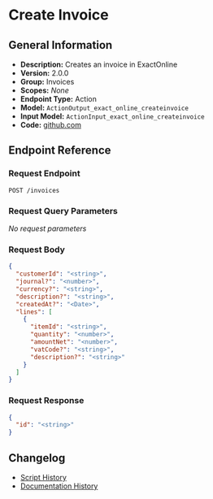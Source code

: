 <!-- BEGIN GENERATED CONTENT -->
# Create Invoice

## General Information

- **Description:** Creates an invoice in ExactOnline
- **Version:** 2.0.0
- **Group:** Invoices
- **Scopes:** _None_
- **Endpoint Type:** Action
- **Model:** `ActionOutput_exact_online_createinvoice`
- **Input Model:** `ActionInput_exact_online_createinvoice`
- **Code:** [github.com](https://github.com/NangoHQ/integration-templates/tree/main/integrations/exact-online/actions/create-invoice.ts)


## Endpoint Reference

### Request Endpoint

`POST /invoices`

### Request Query Parameters

_No request parameters_

### Request Body

```json
{
  "customerId": "<string>",
  "journal?": "<number>",
  "currency?": "<string>",
  "description?": "<string>",
  "createdAt?": "<Date>",
  "lines": [
    {
      "itemId": "<string>",
      "quantity": "<number>",
      "amountNet": "<number>",
      "vatCode?": "<string>",
      "description?": "<string>"
    }
  ]
}
```

### Request Response

```json
{
  "id": "<string>"
}
```

## Changelog

- [Script History](https://github.com/NangoHQ/integration-templates/commits/main/integrations/exact-online/actions/create-invoice.ts)
- [Documentation History](https://github.com/NangoHQ/integration-templates/commits/main/integrations/exact-online/actions/create-invoice.md)

<!-- END  GENERATED CONTENT -->

